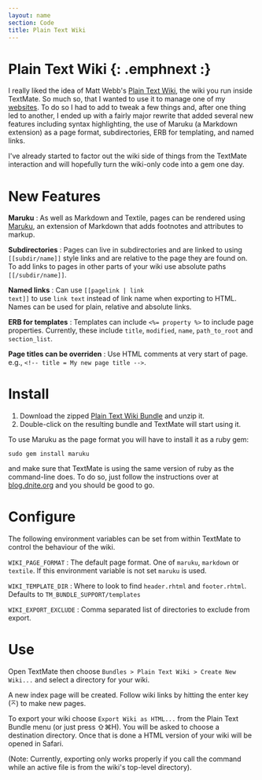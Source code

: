 ```yaml
---
layout: name
section: Code
title: Plain Text Wiki
---
```

Plain Text Wiki {: .emphnext :}
===============
I really liked the idea of Matt Webb's [Plain Text Wiki][1], the wiki you run 
inside TextMate. So much so, that I wanted to use it to manage one of my
[websites](http://rsise.anu.edu.au/~mreid/). To do so I had to add to tweak a
few things and, after one thing led to another, I ended up with a fairly major
rewrite that added several new features including syntax highlighting, 
the use of Maruku (a Markdown extension) as a page format, subdirectories, 
ERB for templating, and named links.

I've already started to factor out the wiki side of things from the TextMate
interaction and will hopefully turn the wiki-only code into a gem one day. 

[1]: http://interconnected.org/home/2007/05/20/plain_text_wiki

New Features
============

**Maruku**
:	As well as Markdown and Textile, pages can be rendered using [Maruku][], 
	an extension of Markdown that adds footnotes and attributes to markup.

**Subdirectories**
:	Pages can live in subdirectories and are linked to using 
	<code>&#91;&#91;subdir/name&#93;&#93;</code> style links and are
	relative to the page they are found on. To add links to pages in other
	parts of your wiki use absolute paths 
	<code>&#91;&#91;/subdir/name&#93;&#93;</code>.

**Named links**
:	Can use <code>&#91;&#91;pagelink | link text&#93;&#93;</code> to 
	use `link text` instead of link name when exporting to HTML. Names
	can be used for plain, relative and absolute links.

**ERB for templates**
:	Templates can include `<%= property %>` to include page properties.
	Currently, these include `title`, `modified`, `name`, `path_to_root`
	and `section_list`.

**Page titles can be overriden**
:	Use HTML comments at very start of page. 
	e.g., `<!-- title = My new page title -->`.

[maruku]: http://maruku.rubyforge.org


Install
=======

1. Download the zipped [Plain Text Wiki Bundle][bundle] and unzip it.
2. Double-click on the resulting bundle and TextMate will start using it.

To use Maruku as the page format you will have to install it as a ruby gem:
    
    sudo gem install maruku

and make sure that TextMate is using the same version of ruby as the 
command-line does. To do so, just follow the instructions over at 
[blog.dnite.org][environment] and you should be good to go.

[bundle]: /files/code/Plain%20Text%20Wiki.tmbundle.zip
[environment]: http://blog.dnite.org/2007/8/28/textmate-and-your-environment-variables

Configure
=========

The following environment variables can be set from within TextMate
to control the behaviour of the wiki.

`WIKI_PAGE_FORMAT`
:	The default page format. One of `maruku`, `markdown` or `textile`.
	If this environment variable is not set `maruku` is used.

`WIKI_TEMPLATE_DIR`
:	Where to look to find `header.rhtml` and `footer.rhtml`. Defaults to 
	`TM_BUNDLE_SUPPORT/templates`

`WIKI_EXPORT_EXCLUDE`
:	Comma separated list of directories to exclude from export.

Use
===
Open TextMate then choose `Bundles > Plain Text Wiki > Create New Wiki...` and
select a directory for your wiki. 

A new index page will be created. Follow wiki links by hitting the enter key 
(&#x2305;) to make new pages.

To export your wiki choose `Export Wiki as HTML...` from the Plain Text Bundle
menu (or just press &#x21E7;&#x2318;H). You will be asked to choose a destination
directory. Once that is done a HTML version of your wiki will be opened in 
Safari. 

(Note: Currently, exporting only works properly if you call the command while an 
active file is from the wiki's top-level directory).